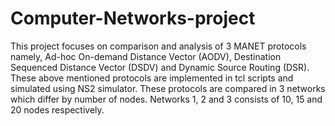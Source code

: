 # Computer-Networks-project
This project focuses on comparison and analysis of 3 MANET protocols namely, Ad-hoc On-demand Distance Vector (AODV), Destination Sequenced Distance Vector (DSDV) and Dynamic Source Routing (DSR).
These above mentioned protocols are implemented in tcl scripts and simulated using NS2 simulator.
These protocols are compared in 3 networks which differ by number of nodes. 
Networks 1, 2 and 3 consists of 10, 15 and 20 nodes respectively.
